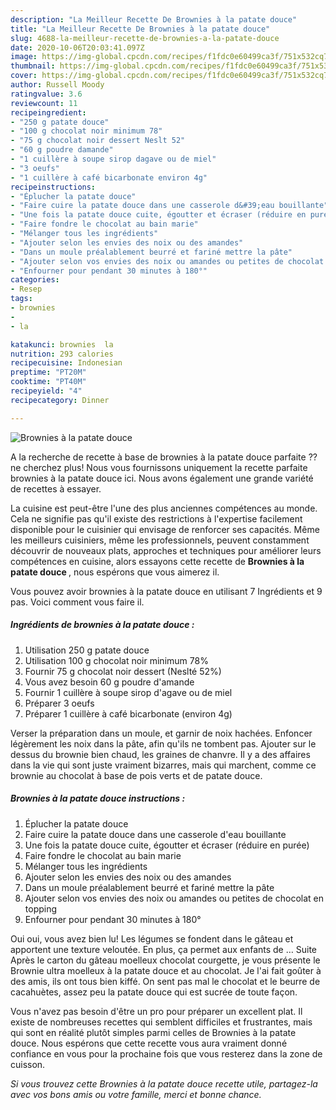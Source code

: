 ```yaml
---
description: "La Meilleur Recette De Brownies à la patate douce"
title: "La Meilleur Recette De Brownies à la patate douce"
slug: 4688-la-meilleur-recette-de-brownies-a-la-patate-douce
date: 2020-10-06T20:03:41.097Z
image: https://img-global.cpcdn.com/recipes/f1fdc0e60499ca3f/751x532cq70/brownies-a-la-patate-douce-photo-principale-de-la-recette.jpg
thumbnail: https://img-global.cpcdn.com/recipes/f1fdc0e60499ca3f/751x532cq70/brownies-a-la-patate-douce-photo-principale-de-la-recette.jpg
cover: https://img-global.cpcdn.com/recipes/f1fdc0e60499ca3f/751x532cq70/brownies-a-la-patate-douce-photo-principale-de-la-recette.jpg
author: Russell Moody
ratingvalue: 3.6
reviewcount: 11
recipeingredient:
- "250 g patate douce"
- "100 g chocolat noir minimum 78"
- "75 g chocolat noir dessert Neslt 52"
- "60 g poudre damande"
- "1 cuillère à soupe sirop dagave ou de miel"
- "3 oeufs"
- "1 cuillère à café bicarbonate environ 4g"
recipeinstructions:
- "Éplucher la patate douce"
- "Faire cuire la patate douce dans une casserole d&#39;eau bouillante"
- "Une fois la patate douce cuite, égoutter et écraser (réduire en purée)"
- "Faire fondre le chocolat au bain marie"
- "Mélanger tous les ingrédients"
- "Ajouter selon les envies des noix ou des amandes"
- "Dans un moule préalablement beurré et fariné mettre la pâte"
- "Ajouter selon vos envies des noix ou amandes ou petites de chocolat en topping"
- "Enfourner pour pendant 30 minutes à 180°"
categories:
- Resep
tags:
- brownies
- 
- la

katakunci: brownies  la 
nutrition: 293 calories
recipecuisine: Indonesian
preptime: "PT20M"
cooktime: "PT40M"
recipeyield: "4"
recipecategory: Dinner

---
```



![Brownies à la patate douce](https://img-global.cpcdn.com/recipes/f1fdc0e60499ca3f/751x532cq70/brownies-a-la-patate-douce-photo-principale-de-la-recette.jpg)

A la recherche de recette à base de brownies à la patate douce parfaite ?? ne cherchez plus! Nous vous fournissons uniquement la recette parfaite brownies à la patate douce ici. Nous avons également une grande variété de recettes à essayer.

La cuisine est peut-être l'une des plus anciennes compétences au monde. Cela ne signifie pas qu'il existe des restrictions à l'expertise facilement disponible pour le cuisinier qui envisage de renforcer ses capacités. Même les meilleurs cuisiniers, même les professionnels, peuvent constamment découvrir de nouveaux plats, approches et techniques pour améliorer leurs compétences en cuisine, alors essayons cette recette de <strong> Brownies à la patate douce </strong>, nous espérons que vous aimerez il.

<!--inarticleads1-->

Vous pouvez avoir brownies à la patate douce en utilisant 7 Ingrédients et 9 pas. Voici comment vous faire il.

##### Ingrédients de brownies à la patate douce :

1. Utilisation 250 g patate douce
1. Utilisation 100 g chocolat noir minimum 78%
1. Fournir 75 g chocolat noir dessert (Neslté 52%)
1. Vous avez besoin 60 g poudre d&#39;amande
1. Fournir 1 cuillère à soupe sirop d&#39;agave ou de miel
1. Préparer 3 oeufs
1. Préparer 1 cuillère à café bicarbonate (environ 4g)


Verser la préparation dans un moule, et garnir de noix hachées. Enfoncer légèrement les noix dans la pâte, afin qu&#39;ils ne tombent pas. Ajouter sur le dessus du brownie bien chaud, les graines de chanvre. Il y a des affaires dans la vie qui sont juste vraiment bizarres, mais qui marchent, comme ce brownie au chocolat à base de pois verts et de patate douce. 

<!--inarticleads2-->

##### Brownies à la patate douce instructions :

1. Éplucher la patate douce
1. Faire cuire la patate douce dans une casserole d&#39;eau bouillante
1. Une fois la patate douce cuite, égoutter et écraser (réduire en purée)
1. Faire fondre le chocolat au bain marie
1. Mélanger tous les ingrédients
1. Ajouter selon les envies des noix ou des amandes
1. Dans un moule préalablement beurré et fariné mettre la pâte
1. Ajouter selon vos envies des noix ou amandes ou petites de chocolat en topping
1. Enfourner pour pendant 30 minutes à 180°


Oui oui, vous avez bien lu! Les légumes se fondent dans le gâteau et apportent une texture veloutée. En plus, ça permet aux enfants de … Suite Après le carton du gâteau moelleux chocolat courgette, je vous présente le Brownie ultra moelleux à la patate douce et au chocolat. Je l&#39;ai fait goûter à des amis, ils ont tous bien kiffé. On sent pas mal le chocolat et le beurre de cacahuètes, assez peu la patate douce qui est sucrée de toute façon. 

<!--inarticleads1-->

<p>
Vous n'avez pas besoin d'être un pro pour préparer un excellent plat. Il existe de nombreuses recettes qui semblent difficiles et frustrantes, mais qui sont en réalité plutôt simples parmi celles de Brownies à la patate douce. Nous espérons que cette recette vous aura vraiment donné confiance en vous pour la prochaine fois que vous resterez dans la zone de cuisson.
</p>

<p>
<i>Si vous trouvez cette Brownies à la patate douce recette utile, partagez-la avec vos bons amis ou votre famille, merci et bonne chance.</i>
</p>
